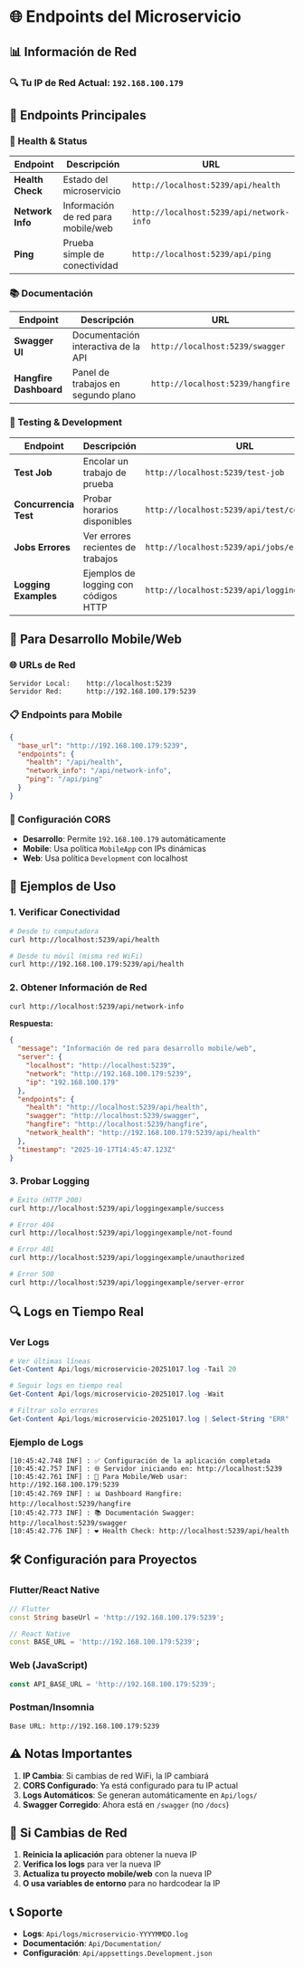 # 🌐 Endpoints del Microservicio

## 📊 **Información de Red**

### **🔍 Tu IP de Red Actual: `192.168.100.179`**

## 🚀 **Endpoints Principales**

### **🏥 Health & Status**
| Endpoint | Descripción | URL |
|----------|-------------|-----|
| **Health Check** | Estado del microservicio | `http://localhost:5239/api/health` |
| **Network Info** | Información de red para mobile/web | `http://localhost:5239/api/network-info` |
| **Ping** | Prueba simple de conectividad | `http://localhost:5239/api/ping` |

### **📚 Documentación**
| Endpoint | Descripción | URL |
|----------|-------------|-----|
| **Swagger UI** | Documentación interactiva de la API | `http://localhost:5239/swagger` |
| **Hangfire Dashboard** | Panel de trabajos en segundo plano | `http://localhost:5239/hangfire` |

### **🧪 Testing & Development**
| Endpoint | Descripción | URL |
|----------|-------------|-----|
| **Test Job** | Encolar un trabajo de prueba | `http://localhost:5239/test-job` |
| **Concurrencia Test** | Probar horarios disponibles | `http://localhost:5239/api/test/concurrencia` |
| **Jobs Errores** | Ver errores recientes de trabajos | `http://localhost:5239/api/jobs/errores` |
| **Logging Examples** | Ejemplos de logging con códigos HTTP | `http://localhost:5239/api/loggingexample/*` |

## 📱 **Para Desarrollo Mobile/Web**

### **🌐 URLs de Red**
```
Servidor Local:    http://localhost:5239
Servidor Red:      http://192.168.100.179:5239
```

### **📋 Endpoints para Mobile**
```json
{
  "base_url": "http://192.168.100.179:5239",
  "endpoints": {
    "health": "/api/health",
    "network_info": "/api/network-info",
    "ping": "/api/ping"
  }
}
```

### **🔧 Configuración CORS**
- **Desarrollo**: Permite `192.168.100.179` automáticamente
- **Mobile**: Usa política `MobileApp` con IPs dinámicas
- **Web**: Usa política `Development` con localhost

## 🎯 **Ejemplos de Uso**

### **1. Verificar Conectividad**
```bash
# Desde tu computadora
curl http://localhost:5239/api/health

# Desde tu móvil (misma red WiFi)
curl http://192.168.100.179:5239/api/health
```

### **2. Obtener Información de Red**
```bash
curl http://localhost:5239/api/network-info
```

**Respuesta:**
```json
{
  "message": "Información de red para desarrollo mobile/web",
  "server": {
    "localhost": "http://localhost:5239",
    "network": "http://192.168.100.179:5239",
    "ip": "192.168.100.179"
  },
  "endpoints": {
    "health": "http://localhost:5239/api/health",
    "swagger": "http://localhost:5239/swagger",
    "hangfire": "http://localhost:5239/hangfire",
    "network_health": "http://192.168.100.179:5239/api/health"
  },
  "timestamp": "2025-10-17T14:45:47.123Z"
}
```

### **3. Probar Logging**
```bash
# Éxito (HTTP 200)
curl http://localhost:5239/api/loggingexample/success

# Error 404
curl http://localhost:5239/api/loggingexample/not-found

# Error 401
curl http://localhost:5239/api/loggingexample/unauthorized

# Error 500
curl http://localhost:5239/api/loggingexample/server-error
```

## 🔍 **Logs en Tiempo Real**

### **Ver Logs**
```powershell
# Ver últimas líneas
Get-Content Api/logs/microservicio-20251017.log -Tail 20

# Seguir logs en tiempo real
Get-Content Api/logs/microservicio-20251017.log -Wait

# Filtrar solo errores
Get-Content Api/logs/microservicio-20251017.log | Select-String "ERR"
```

### **Ejemplo de Logs**
```
[10:45:42.748 INF] : ✅ Configuración de la aplicación completada
[10:45:42.757 INF] : 🌐 Servidor iniciando en: http://localhost:5239
[10:45:42.761 INF] : 📱 Para Mobile/Web usar: http://192.168.100.179:5239
[10:45:42.769 INF] : 📊 Dashboard Hangfire: http://localhost:5239/hangfire
[10:45:42.773 INF] : 📚 Documentación Swagger: http://localhost:5239/swagger
[10:45:42.776 INF] : ❤️ Health Check: http://localhost:5239/api/health
```

## 🛠️ **Configuración para Proyectos**

### **Flutter/React Native**
```dart
// Flutter
const String baseUrl = 'http://192.168.100.179:5239';

// React Native
const BASE_URL = 'http://192.168.100.179:5239';
```

### **Web (JavaScript)**
```javascript
const API_BASE_URL = 'http://192.168.100.179:5239';
```

### **Postman/Insomnia**
```
Base URL: http://192.168.100.179:5239
```

## ⚠️ **Notas Importantes**

1. **IP Cambia**: Si cambias de red WiFi, la IP cambiará
2. **CORS Configurado**: Ya está configurado para tu IP actual
3. **Logs Automáticos**: Se generan automáticamente en `Api/logs/`
4. **Swagger Corregido**: Ahora está en `/swagger` (no `/docs`)

## 🔄 **Si Cambias de Red**

1. **Reinicia la aplicación** para obtener la nueva IP
2. **Verifica los logs** para ver la nueva IP
3. **Actualiza tu proyecto mobile/web** con la nueva IP
4. **O usa variables de entorno** para no hardcodear la IP

## 📞 **Soporte**

- **Logs**: `Api/logs/microservicio-YYYYMMDD.log`
- **Documentación**: `Api/Documentation/`
- **Configuración**: `Api/appsettings.Development.json`
